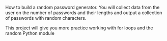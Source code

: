 How to build a random password generator. You will collect data from the user on the number of passwords and their lengths and output a collection of passwords with random characters.

This project will give you more practice working with for loops and the random Python module